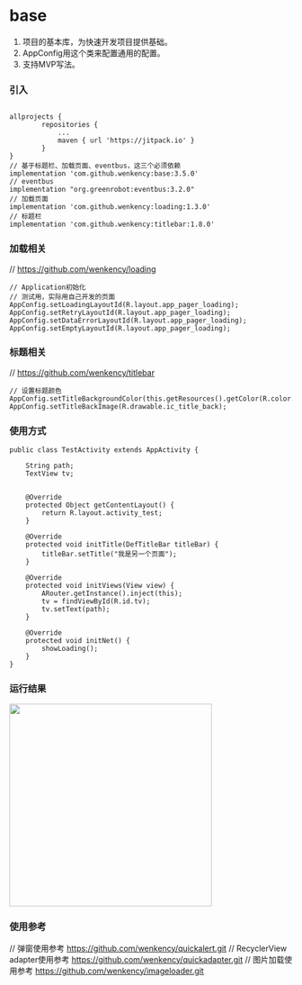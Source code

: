 # base

1. 项目的基本库，为快速开发项目提供基础。
2. AppConfig用这个类来配置通用的配置。
3. 支持MVP写法。

### 引入

```

allprojects {
		repositories {
			...
			maven { url 'https://jitpack.io' }
		}
}
// 基于标题栏、加载页面、eventbus，这三个必须依赖
implementation 'com.github.wenkency:base:3.5.0'
// eventbus
implementation "org.greenrobot:eventbus:3.2.0"
// 加载页面
implementation 'com.github.wenkency:loading:1.3.0'
// 标题栏
implementation 'com.github.wenkency:titlebar:1.8.0'

```
### 加载相关
// https://github.com/wenkency/loading
```
// Application初始化
// 测试用，实际用自己开发的页面
AppConfig.setLoadingLayoutId(R.layout.app_pager_loading);
AppConfig.setRetryLayoutId(R.layout.app_pager_loading);
AppConfig.setDataErrorLayoutId(R.layout.app_pager_loading);
AppConfig.setEmptyLayoutId(R.layout.app_pager_loading);
```
### 标题相关
// https://github.com/wenkency/titlebar
```
// 设置标题颜色
AppConfig.setTitleBackgroundColor(this.getResources().getColor(R.color.colorAccent));
AppConfig.setTitleBackImage(R.drawable.ic_title_back);
```
### 使用方式

```
public class TestActivity extends AppActivity {

    String path;
    TextView tv;


    @Override
    protected Object getContentLayout() {
        return R.layout.activity_test;
    }

    @Override
    protected void initTitle(DefTitleBar titleBar) {
        titleBar.setTitle("我是另一个页面");
    }

    @Override
    protected void initViews(View view) {
        ARouter.getInstance().inject(this);
        tv = findViewById(R.id.tv);
        tv.setText(path);
    }

    @Override
    protected void initNet() {
        showLoading();
    }
}

```

### 运行结果

<img src="screenshot/image.jpg" width="360px"/>

### 使用参考

// 弹窗使用参考
https://github.com/wenkency/quickalert.git
// RecyclerView adapter使用参考
https://github.com/wenkency/quickadapter.git
// 图片加载使用参考
https://github.com/wenkency/imageloader.git
